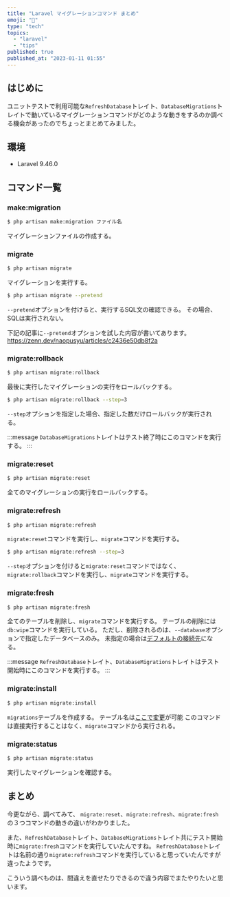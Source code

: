 ```yaml
---
title: "Laravel マイグレーションコマンド まとめ"
emoji: "🚀"
type: "tech"
topics:
  - "laravel"
  - "tips"
published: true
published_at: "2023-01-11 01:55"
---
```


## はじめに

ユニットテストで利用可能な`RefreshDatabase`トレイト、`DatabaseMigrations`トレイトで動いているマイグレーションコマンドがどのような動きをするのか調べる機会があったのでちょっとまとめてみました。

## 環境

- Laravel 9.46.0

## コマンド一覧

### make:migration

```bash
$ php artisan make:migration ファイル名
```
マイグレーションファイルの作成する。

### migrate

```bash
$ php artisan migrate
```
マイグレーションを実行する。

```bash
$ php artisan migrate --pretend
```

`--pretend`オプションを付けると、実行するSQL文の確認できる。
その場合、SQLは実行されない。

下記の記事に`--pretend`オプションを試した内容が書いてあります。
https://zenn.dev/naopusyu/articles/c2436e50db8f2a

### migrate:rollback

```bash
$ php artisan migrate:rollback
```

最後に実行したマイグレーションの実行をロールバックする。

```bash
$ php artisan migrate:rollback --step=3
```
`--step`オプションを指定した場合、指定した数だけロールバックが実行される。

:::message
`DatabaseMigrations`トレイトはテスト終了時にこのコマンドを実行する。
:::

### migrate:reset

```bash
$ php artisan migrate:reset
```
全てのマイグレーションの実行をロールバックする。

### migrate:refresh

```bash
$ php artisan migrate:refresh
```
`migrate:reset`コマンドを実行し、`migrate`コマンドを実行する。

```bash
$ php artisan migrate:refresh --step=3
```

`--step`オプションを付けると`migrate:reset`コマンドではなく、`migrate:rollback`コマンドを実行し、`migrate`コマンドを実行する。

### migrate:fresh

```bash
$ php artisan migrate:fresh
```

全てのテーブルを削除し、`migrate`コマンドを実行する。
テーブルの削除には`db:wipe`コマンドを実行している。
ただし、削除されるのは、`--database`オプションで指定したデータベースのみ。
未指定の場合は[デフォルトの接続先](https://github.com/laravel/laravel/blob/b4573d5cdefab25240f91a0348bfd86c0769aca7/config/database.php#L18)になる。

:::message
`RefreshDatabase`トレイト、`DatabaseMigrations`トレイトはテスト開始時にこのコマンドを実行する。
:::

### migrate:install

```bash
$ php artisan migrate:install
```

`migrations`テーブルを作成する。
テーブル名は[ここで変更](https://github.com/laravel/laravel/blob/b4573d5cdefab25240f91a0348bfd86c0769aca7/config/database.php#L109)が可能
このコマンドは直接実行することはなく、`migrate`コマンドから実行される。

### migrate:status

```bash
$ php artisan migrate:status
```

実行したマイグレーションを確認する。

## まとめ

今更ながら、調べてみて、
`migrate:reset`、`migrate:refresh`、`migrate:fresh`の３つコマンドの動きの違いがわかりました。

また、`RefreshDatabase`トレイト、`DatabaseMigrations`トレイト共にテスト開始時に`migrate:fresh`コマンドを実行していたんですね。
`RefreshDatabase`トレイトは名前の通り`migrate:refresh`コマンドを実行していると思っていたんですが違ったようです。

こういう調べものは、間違えを直せたりできるので違う内容でまたやりたいと思います。